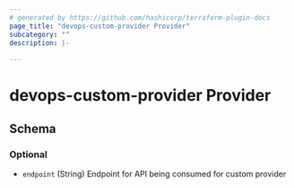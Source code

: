 ```yaml
---
# generated by https://github.com/hashicorp/terraform-plugin-docs
page_title: "devops-custom-provider Provider"
subcategory: ""
description: |-
  
---
```


# devops-custom-provider Provider




<!-- schema generated by tfplugindocs -->
## Schema

### Optional

- `endpoint` (String) Endpoint for API being consumed for custom provider
